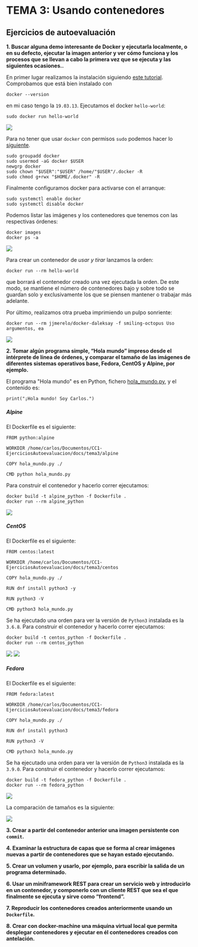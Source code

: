 # TEMA 3: Usando contenedores
## Ejercicios de autoevaluación

**1. Buscar alguna demo interesante de Docker y ejecutarla localmente, o en su defecto, ejecutar la imagen anterior y ver cómo funciona y los procesos que se llevan a cabo la primera vez que se ejecuta y las siguientes ocasiones..**

En primer lugar realizamos la instalación siguiendo [este tutorial](https://docs.docker.com/engine/install/ubuntu/). Comprobamos que está bien instalado con

```
docker --version
```

en mi caso tengo la `19.03.13`. Ejecutamos el docker `hello-world`:

```
sudo docker run hello-world
```

![](./images/tema3/hello-world.png)

Para no tener que usar `docker` con permisos `sudo` podemos hacer lo [siguiente](https://docs.docker.com/engine/install/linux-postinstall/#manage-docker-as-a-non-root-user).

```
sudo groupadd docker
sudo usermod -aG docker $USER
newgrp docker
sudo chown "$USER":"$USER" /home/"$USER"/.docker -R
sudo chmod g+rwx "$HOME/.docker" -R
```

Finalmente configuramos docker para activarse con el arranque:

```
sudo systemctl enable docker
sudo systemctl disable docker
```

Podemos listar las imágenes y los contenedores que tenemos con las respectivas órdenes:

```
docker images
docker ps -a
```

![](./images/tema3/images.png)

Para crear un contenedor de *usar y tirar* lanzamos la orden:

```
docker run --rm hello-world
```

que borrará el contenedor creado una vez ejecutada la orden. De este modo, se mantiene el número de contenedores bajo y sobre todo se guardan solo y exclusivamente los que se piensen mantener o trabajar más adelante.

Por último, realizamos otra prueba imprimiendo un pulpo sonriente:

```
docker run --rm jjmerelo/docker-daleksay -f smiling-octopus Uso argumentos, ea
```

![](./images/tema3/smiling-octopus.png)

**2. Tomar algún programa simple, “Hola mundo” impreso desde el intérprete de línea de órdenes, y comparar el tamaño de las imágenes de diferentes sistemas operativos base, Fedora, CentOS y Alpine, por ejemplo.**

El programa "Hola mundo" es en Python, fichero [hola_mundo.py](./docs/tema3/alpine/hola_mundo.py), y el contenido es:

```
print("¡Hola mundo! Soy Carlos.")
```

##### Alpine #####

El Dockerfile es el siguiente:

```
FROM python:alpine

WORKDIR /home/carlos/Documentos/CC1-EjerciciosAutoevaluacion/docs/tema3/alpine

COPY hola_mundo.py ./

CMD python hola_mundo.py
```

Para construir el contenedor y hacerlo correr ejecutamos:

```
docker build -t alpine_python -f Dockerfile .
docker run --rm alpine_python
```

![](./images/tema3/alpine.png)

##### CentOS #####

El Dockerfile es el siguiente:

```
FROM centos:latest

WORKDIR /home/carlos/Documentos/CC1-EjerciciosAutoevaluacion/docs/tema3/centos

COPY hola_mundo.py ./

RUN dnf install python3 -y

RUN python3 -V

CMD python3 hola_mundo.py

```

Se ha ejecutado una orden para ver la versión de `Python3` instalada es la `3.6.8`. Para construir el contenedor y hacerlo correr ejecutamos:

```
docker build -t centos_python -f Dockerfile .
docker run --rm centos_python
```

![](./images/tema3/centos1.png)
![](./images/tema3/centos2.png)

##### Fedora #####

El Dockerfile es el siguiente:

```
FROM fedora:latest

WORKDIR /home/carlos/Documentos/CC1-EjerciciosAutoevaluacion/docs/tema3/fedora

COPY hola_mundo.py ./

RUN dnf install python3

RUN python3 -V

CMD python3 hola_mundo.py
```

Se ha ejecutado una orden para ver la versión de `Python3` instalada es la `3.9.0`. Para construir el contenedor y hacerlo correr ejecutamos:

```
docker build -t fedora_python -f Dockerfile .
docker run --rm fedora_python
```

![](./images/tema3/fedora.png)

La comparación de tamaños es la siguiente:

![](./images/tema3/tamanios.png)

**3. Crear a partir del contenedor anterior una imagen persistente con `commit`.**

**4. Examinar la estructura de capas que se forma al crear imágenes nuevas a partir de contenedores que se hayan estado ejecutando.**

**5. Crear un volumen y usarlo, por ejemplo, para escribir la salida de un programa determinado.**

**6. Usar un miniframework REST para crear un servicio web y introducirlo en un contenedor, y componerlo con un cliente REST que sea el que finalmente se ejecuta y sirve como “frontend”.**

**7. Reproducir los contenedores creados anteriormente usando un `Dockerfile`.**

**8. Crear con docker-machine una máquina virtual local que permita desplegar contenedores y ejecutar en él contenedores creados con antelación.**
